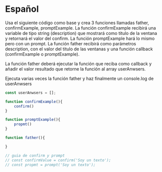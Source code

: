# Español
Usa el siguiente código como base y crea 3 funciones llamadas father, confirmExample, promptExample. La función confirmExample recibirá una variable de tipo string (description) que mostrará como titulo de la ventana y retornará el valor del confirm. La función promptExample hará lo mismo pero con un prompt. La función father recibirá como parámetros description, con el valor del titulo de las ventanas y una función callback (confirmExample o promptExample).

La función father deberá ejecutar la función que reciba como callback y añadir el valor resultado que retorne la función al array userAnwsers.

Ejecuta varias veces la función father y haz finalmente un console.log de userAnwsers

```js
const userAnwsers = [];

function confirmExample(){
    confirm()
}

function promptExample(){
    propmt()
}

function father(){

}

// guia de confirm y prompt
// const confirmValue = confirm('Soy un texto');
// const propmt = prompt('Soy un texto');
